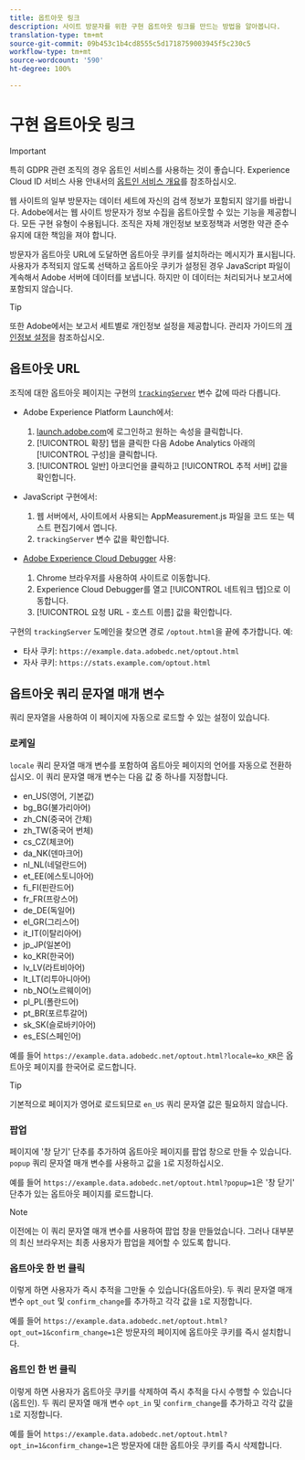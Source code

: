 ```yaml
---
title: 옵트아웃 링크
description: 사이트 방문자를 위한 구현 옵트아웃 링크를 만드는 방법을 알아봅니다.
translation-type: tm+mt
source-git-commit: 09b453c1b4cd8555c5d1718759003945f5c230c5
workflow-type: tm+mt
source-wordcount: '590'
ht-degree: 100%

---
```



# 구현 옵트아웃 링크

>[!IMPORTANT]
>
>특히 GDPR 관련 조직의 경우 옵트인 서비스를 사용하는 것이 좋습니다. Experience Cloud ID 서비스 사용 안내서의 [옵트인 서비스 개요](https://docs.adobe.com/content/help/ko-KR/id-service/using/implementation/opt-in-service/optin-overview.html)를 참조하십시오.

웹 사이트의 일부 방문자는 데이터 세트에 자신의 검색 정보가 포함되지 않기를 바랍니다. Adobe에서는 웹 사이트 방문자가 정보 수집을 옵트아웃할 수 있는 기능을 제공합니다. 모든 구현 유형이 수용됩니다. 조직은 자체 개인정보 보호정책과 서명한 약관 준수 유지에 대한 책임을 져야 합니다.

방문자가 옵트아웃 URL에 도달하면 옵트아웃 쿠키를 설치하라는 메시지가 표시됩니다. 사용자가 추적되지 않도록 선택하고 옵트아웃 쿠키가 설정된 경우 JavaScript 파일이 계속해서 Adobe 서버에 데이터를 보냅니다. 하지만 이 데이터는 처리되거나 보고서에 포함되지 않습니다.

>[!TIP]
>
>또한 Adobe에서는 보고서 세트별로 개인정보 설정을 제공합니다. 관리자 가이드의 [개인정보 설정](../../admin/admin/privacy-settings.md)을 참조하십시오.

## 옵트아웃 URL

조직에 대한 옵트아웃 페이지는 구현의 [`trackingServer`](../vars/config-vars/trackingserver.md) 변수 값에 따라 다릅니다.

* Adobe Experience Platform Launch에서:
   1. [launch.adobe.com](https://launch.adobe.com)에 로그인하고 원하는 속성을 클릭합니다.
   2. [!UICONTROL 확장] 탭을 클릭한 다음 Adobe Analytics 아래의 [!UICONTROL 구성]을 클릭합니다.
   3. [!UICONTROL 일반] 아코디언을 클릭하고 [!UICONTROL 추적 서버] 값을 확인합니다.

* JavaScript 구현에서:
   1. 웹 서버에서, 사이트에서 사용되는 AppMeasurement.js 파일을 코드 또는 텍스트 편집기에서 엽니다.
   2. `trackingServer` 변수 값을 확인합니다.

* [Adobe Experience Cloud Debugger](https://docs.adobe.com/content/help/ko-KR/debugger/using/experience-cloud-debugger.html) 사용:
   1. Chrome 브라우저를 사용하여 사이트로 이동합니다.
   2. Experience Cloud Debugger를 열고 [!UICONTROL 네트워크 탭]으로 이동합니다.
   3. [!UICONTROL 요청 URL - 호스트 이름] 값을 확인합니다.

구현의 `trackingServer` 도메인을 찾으면 경로 `/optout.html`을 끝에 추가합니다. 예:

* 타사 쿠키: `https://example.data.adobedc.net/optout.html`
* 자사 쿠키: `https://stats.example.com/optout.html`

## 옵트아웃 쿼리 문자열 매개 변수

쿼리 문자열을 사용하여 이 페이지에 자동으로 로드할 수 있는 설정이 있습니다.

### 로케일

`locale` 쿼리 문자열 매개 변수를 포함하여 옵트아웃 페이지의 언어를 자동으로 전환하십시오. 이 쿼리 문자열 매개 변수는 다음 값 중 하나를 지정합니다.

* en_US(영어, 기본값)
* bg_BG(불가리아어)
* zh_CN(중국어 간체)
* zh_TW(중국어 번체)
* cs_CZ(체코어)
* da_NK(덴마크어)
* nl_NL(네덜란드어)
* et_EE(에스토니아어)
* fi_FI(핀란드어)
* fr_FR(프랑스어)
* de_DE(독일어)
* el_GR(그리스어)
* it_IT(이탈리아어)
* jp_JP(일본어)
* ko_KR(한국어)
* lv_LV(라트비아어)
* lt_LT(리투아니아어)
* nb_NO(노르웨이어)
* pl_PL(폴란드어)
* pt_BR(포르투갈어)
* sk_SK(슬로바키아어)
* es_ES(스페인어)

예를 들어 `https://example.data.adobedc.net/optout.html?locale=ko_KR`은 옵트아웃 페이지를 한국어로 로드합니다.

>[!TIP]
>
>기본적으로 페이지가 영어로 로드되므로 `en_US` 쿼리 문자열 값은 필요하지 않습니다.

### 팝업

페이지에 &#39;창 닫기&#39; 단추를 추가하여 옵트아웃 페이지를 팝업 창으로 만들 수 있습니다. `popup` 쿼리 문자열 매개 변수를 사용하고 값을 `1`로 지정하십시오.

예를 들어 `https://example.data.adobedc.net/optout.html?popup=1`은 &#39;창 닫기&#39; 단추가 있는 옵트아웃 페이지를 로드합니다.

>[!NOTE]
>
>이전에는 이 쿼리 문자열 매개 변수를 사용하여 팝업 창을 만들었습니다. 그러나 대부분의 최신 브라우저는 최종 사용자가 팝업을 제어할 수 있도록 합니다.

### 옵트아웃 한 번 클릭

이렇게 하면 사용자가 즉시 추적을 그만둘 수 있습니다(옵트아웃). 두 쿼리 문자열 매개 변수 `opt_out` 및 `confirm_change`를 추가하고 각각 값을 `1`로 지정합니다.

예를 들어 `https://example.data.adobedc.net/optout.html?opt_out=1&confirm_change=1`은 방문자의 페이지에 옵트아웃 쿠키를 즉시 설치합니다.

### 옵트인 한 번 클릭

이렇게 하면 사용자가 옵트아웃 쿠키를 삭제하여 즉시 추적을 다시 수행할 수 있습니다(옵트인). 두 쿼리 문자열 매개 변수 `opt_in` 및 `confirm_change`를 추가하고 각각 값을 `1`로 지정합니다.

예를 들어 `https://example.data.adobedc.net/optout.html?opt_in=1&confirm_change=1`은 방문자에 대한 옵트아웃 쿠키를 즉시 삭제합니다.
